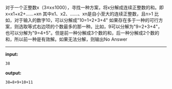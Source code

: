 对于一个正整数x（3≤x≤1000），寻找一种方案，将x分解成连续正整数的和。即
x=x1+x2+......+xn
其中x1、x2、......、xn是自小至大的连续正整数，且n>1
比如，对于输入的数字10，可以分解成"10=1+2+3+4"
如果存在多于一种的可行方案，则选取等式右边项的个数最多的那一种。比如，9可以分解为"9=2+3+4"，也可以分解为"9=4+5"。但是前一种分解成3个数的和，后一种分解成2个数的和，所以前一种是有效解。如果无法分解，则输出No Answer
****
**input:**
```
38
```
**output:**
```
38=8+9+10+11
```
